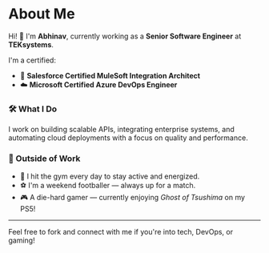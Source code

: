 # About Me

Hi! 👋 I'm **Abhinav**, currently working as a **Senior Software Engineer** at **TEKsystems**.

I'm a certified:

- 🧩 **Salesforce Certified MuleSoft Integration Architect**
- ☁️ **Microsoft Certified Azure DevOps Engineer**

### 🛠️ What I Do

I work on building scalable APIs, integrating enterprise systems, and automating cloud deployments with a focus on quality and performance.

### 🎯 Outside of Work

- 💪 I hit the gym every day to stay active and energized.
- ⚽ I'm a weekend footballer — always up for a match.
- 🎮 A die-hard gamer — currently enjoying _Ghost of Tsushima_ on my PS5!

---

Feel free to fork and connect with me if you're into tech, DevOps, or gaming!
